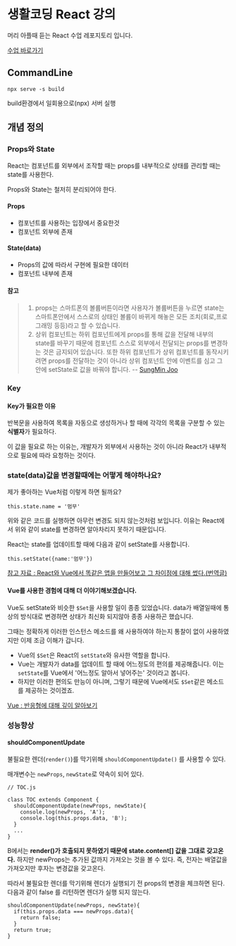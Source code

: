 # 생활코딩 React 강의
머리 아플때 듣는 React 수업 레포지토리 입니다.

[수업 바로가기](https://www.youtube.com/playlist?list=PLuHgQVnccGMCRv6f8H9K5Xwsdyg4sFSdi)



## CommandLine

```
npx serve -s build
```

build환경에서 일회용으로(npx) 서버 실행



## 개념 정의

### Props와 State

React는 컴포넌트를 외부에서 조작할 때는 props를 내부적으로 상태를 관리할 때는 state를 사용한다.

Props와 State는 철저히 분리되어야 한다.

#### Props

* 컴포넌트를 사용하는 입장에서 중요한것 
* 컴포넌트 외부에 존재

#### State(data)

* Props의 값에 따라서 구현에 필요한 데이터
* 컴포넌트 내부에 존재

#### 참고

> 1. props는 스마트폰의 볼륨버튼이라면 사용자가 볼륨버튼을 누르면 state는 스마트폰안에서 스스로의 상태인 볼륨이 바뀌게 해놓은 모든 조치(회로,프로그래밍 등등)라고 할 수 있습니다.
> 2. 상위 컴포넌트는 하위 컴포넌트에게 props를 통해 값을 전달해 내부의 state를 바꾸기 때문에 컴포넌트 스스로 외부에서 전달되는 props를 변경하는 것은 금지되어 있습니다. 또한 하위 컴포넌트가 상위 컴포넌트를 동작시키려면 props를 전달하는 것이 아니라 상위 컴포넌트 안에 이벤트를 심고 그 안에 setState로 값을 바꿔야 합니다.
> -- [SungMin Joo](https://youtu.be/11mTvRtXx4g?list=PLuHgQVnccGMCRv6f8H9K5Xwsdyg4sFSdi)

### Key

#### Key가 필요한 이유

반복문을 사용하여 목록을 자동으로 생성하거나 할 때에 각각의 목록을 구분할 수 있는 **식별자**가 필요하다.

이 값을 필요로 하는 이유는, 개발자가 외부에서 사용하는 것이 아니라 React가 내부적으로 필요에 따라 요청하는 것이다.



### state(data)값을 변경할때에는 어떻게 해야하나요?

제가 좋아하는 Vue처럼 이렇게 하면 될까요?

```
this.state.name = '멈무'
```

위와 같은 코드를 실행하면 아무런 변경도 되지 않는것처럼 보입니다.
이유는 React에서 위와 같이 state를 변경하면 알아차리지 못하기 때문입니다.

React는 state를 업데이트할 때에 다음과 같이 setState를 사용합니다.

```
this.setState({name:'멈무'})
```

[참고 자료 : React와 Vue에서 똑같은 앱을 만들어보고 그 차이점에 대해 썼다.(번역글)](https://medium.com/@erwinousy/%EB%82%9C-react%EC%99%80-vue%EC%97%90%EC%84%9C-%EC%99%84%EC%A0%84%ED%9E%88-%EA%B0%99%EC%9D%80-%EC%95%B1%EC%9D%84-%EB%A7%8C%EB%93%A4%EC%97%88%EB%8B%A4-%EC%9D%B4%EA%B2%83%EC%9D%80-%EA%B7%B8-%EC%B0%A8%EC%9D%B4%EC%A0%90%EC%9D%B4%EB%8B%A4-5cffcbfe287f)


#### Vue를 사용한 경험에 대해 더 이야기해보겠습니다.

Vue도 setState와 비슷한 `$Set`을 사용할 일이 종종 있었습니다. 
data가 배열일때에 통상의 방식대로 변경하면 상태가 최신화 되지않아 종종 사용하곤 했습니다.

그때는 정확하게 이러한 인스턴스 메소드를 왜 사용하여야 하는지 통찰이 없이 사용하였지만 이제 조금 이해가 갑니다.

* Vue의 `$Set`은 React의 `setState`와 유사한 역할을 합니다. 
* Vue는 개발자가 data를 업데이트 할 때에 어느정도의 편의를 제공해줍니다. 이는 `setState`를 Vue에서 '어느정도 알아서 넣어주는' 것이라고 봅니다. 
* 하지만 이러한 편의도 만능이 아니며, 그렇기 때문에 Vue에서도 `$Set`같은 메소드를 제공하는 것이겠죠.

[Vue : 반응형에 대해 깊이 알아보기](https://kr.vuejs.org/v2/guide/reactivity.html)


### 성능향상

#### shouldComponentUpdate

불필요한 렌더(`render()`)를 막기위해 `shouldComponentUpdate()` 를 사용할 수 있다.

매개변수는 `newProps`, `newState`로 약속이 되어 있다. 

```
// TOC.js

class TOC extends Component {
  shouldComponentUpdate(newProps, newState){
    console.log(newProps, 'A');
    console.log(this.props.data, 'B');
  }
  ...
}
```

B에서는 **render()가 호출되지 못하였기 때문에 state.content[] 값을 그대로 갖고온다.** 하지만 newProps는 추가된 값까지 가져오는 것을 볼 수 있다. 즉, 전자는 배열값을 가져오지만 후자는 변경값을 갖고온다. 

따라서 불필요한 렌더를 막기위해 렌더가 실행되기 전 props의 변경을 체크하면 된다. 다음과 같이 false 를 리턴하면 렌더가 실행 되지 않는다.

```
shouldComponentUpdate(newProps, newState){
  if(this.props.data === newProps.data){
    return false;
  }
  return true;
}
```